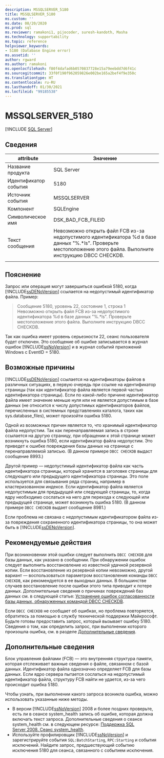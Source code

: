 ```yaml
---
description: MSSQLSERVER_5180
title: MSSQLSERVER_5180
ms.custom: ''
ms.date: 08/20/2020
ms.prod: sql
ms.reviewer: ramakoni1, pijocoder, suresh-kandoth, Masha
ms.technology: supportability
ms.topic: reference
helpviewer_keywords:
- 5180 (Database Engine error)
ms.assetid: ''
author: rgward
ms.author: ramakoni
ms.openlocfilehash: f80f4dafad6b0570837728e15a79eebdd7d6f41c
ms.sourcegitcommit: 33f0f190f962059826e002be165a2bef4f9e350c
ms.translationtype: HT
ms.contentlocale: ru-RU
ms.lasthandoff: 01/30/2021
ms.locfileid: "99185538"
---
```

# <a name="mssqlserver_5180"></a>MSSQLSERVER_5180
 [!INCLUDE [SQL Server](../../includes/applies-to-version/sqlserver.md)]

## <a name="details"></a>Сведения

|attribute|Значение|
|---|---|
|Название продукта|SQL Server|
|Идентификатор события|5180|
|Источник события|MSSQLSERVER|
|Компонент|SQLEngine|
|Символическое имя|DSK_BAD_FCB_FILEID|
|Текст сообщения|Невозможно открыть файл FCB из-за недопустимого идентификатора %d в базе данных "%.*ls". Проверьте местоположение этого файла. Выполните инструкцию DBCC CHECKDB.|
||

## <a name="explanation"></a>Пояснение

Запрос или операция могут завершиться ошибкой 5180, когда [!INCLUDE[ssDENoVersion](../../includes/ssdenoversion_md.md)] ссылается на недопустимый идентификатор файла. Пример:

> Сообщение 5180, уровень 22, состояние 1, строка 1  
Невозможно открыть файл FCB из-за недопустимого идентификатора %d в базе данных "%.*ls". Проверьте местоположение этого файла. Выполните инструкцию DBCC CHECKDB.

Так как ошибка имеет уровень серьезности 22, сеанс пользователя будет отключен. Это сообщение об ошибке записывается в журнал ошибок [!INCLUDE[ssNoVersion](../../includes/ssnoversion-md.md)] и в журнал событий приложений Windows с EventID = 5180.

## <a name="possible-causes"></a>Возможные причины

[!INCLUDE[ssDENoVersion](../../includes/ssdenoversion-md.md)] ссылается на идентификаторы файлов в различных ситуациях, в первую очередь при ссылке на идентификатор страницы (так как идентификатор файла является первой частью идентификатора страницы). Если по какой-либо причине идентификатор файла имеет значение меньше нуля или не является допустимым в базе данных (не относится к числу допустимых идентификаторов файлов, перечисленных в системных представлениях каталога, таких как sys.database_files), может произойти ошибка 5180.

Одной из возможных причин является то, что хранимый идентификатор файла недопустим. Так как перенаправляемая запись в строке ссылается на другую страницу, при обращении к этой странице может возникнуть ошибка 5180, если идентификатор файла недопустим. Это приведет к ошибке повреждения базы данных на странице с перенаправляемой записью. (В данном примере `DBCC CHECKDB` выдаст сообщение 8993.)

Другой пример — недопустимый идентификатор файла как часть идентификатора страницы, который хранится в заголовке страницы для следующего или предыдущего идентификатора страницы. Это поле используется для связывания ряда страниц, например в кластеризованном индексе. Если идентификатор файла является недопустимым для предыдущей или следующей страницы, то, когда ядру необходимо сослаться на него для перехода к следующей или предыдущей странице, может возникнуть ошибка 5180. (В данном примере `DBCC CHECKDB` выдает сообщение 8981.)

Если проблема не связана с недопустимым идентификатором файла из-за повреждения сохраненного идентификатора страницы, то она может быть в [!INCLUDE[ssDENoVersion](../../includes/ssdenoversion-md.md)].

## <a name="user-action"></a>Рекомендуемые действия

При возникновении этой ошибки следует выполнить `DBCC CHECKDB` для базы данных, как указано в сообщении. При обнаружении ошибок следует выполнить восстановление из известной удачной резервной копии. Если восстановление из резервной копии невозможно, другой вариант — воспользоваться параметром восстановления команды `DBCC CHECKDB`, как рекомендуется в ее выходных данных. В большинстве случаев восстановление после ошибки этого типа приводит к потере данных. Дополнительные сведения о причинах повреждений баз данных см. в следующей статье: [Устранение ошибок согласованности базы данных, обнаруженных командой DBCC CHECKDB](https://support.microsoft.com/kb/2015748).

Если `DBCC CHECKDB` не сообщает об ошибках, но проблема повторяется, обратитесь за помощью в службу технической поддержки Майкрософт. Будьте готовы предоставить запрос, который вызывает ошибку 5180. Сведения о том, как определить запрос, при выполнении которого произошла ошибка, см. в разделе [Дополнительные сведения](#more-information).

## <a name="more-information"></a>Дополнительные сведения

Блок управления файлами (FCB) — это внутренняя структура памяти, которая отслеживает важные сведения о файле, связанном с базой данных. Идентификатор файла однозначно определяет FCB для базы данных. Если ядро сервера пытается сослаться на недопустимый идентификатор файла, структуру FCB найти не удается, из-за чего происходит ошибка 5180.

Чтобы узнать, при выполнении какого запроса возникла ошибка, можно использовать указанные ниже методы.

- В версии [!INCLUDE[ssNoVersion](../../includes/ssnoversion-md.md)] 2008 и более поздних проверьте, есть ли в сеансе system_health запись об ошибке, которая должна включать текст запроса. Дополнительные сведения о сеансе system_health см. в следующем ресурсе: [Поддержка SQL Server 2008. Сеанс system_health](https://techcommunity.microsoft.com/t5/sql-server-support/supporting-sql-server-2008-the-system-health-session/ba-p/315509).
- Используйте профилировщик [!INCLUDE[ssNoVersion](../../includes/ssnoversion-md.md)] и зарегистрируйте события `SQL:BatchStarting`, `RPC:Starting` и события исключений. Найдите запрос, предшествующий событию исключения 5180 для сеанса, связанного с событием исключения.
